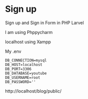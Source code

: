 # Sign up
Sign up and Sign in Form in PHP Larvel

I am using Phppycharm 

localhost using Xampp

My .env

	DB_CONNECTION=mysql
	DB_HOST=localhost
	DB_PORT=3306
	DB_DATABASE=youtube
	DB_USERNAME=root
	DB_PASSWORD=''           

http://localhost/blog/public/

